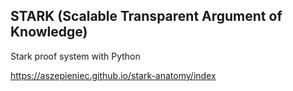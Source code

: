 ## STARK (Scalable Transparent Argument of Knowledge)
Stark proof system with Python

https://aszepieniec.github.io/stark-anatomy/index
